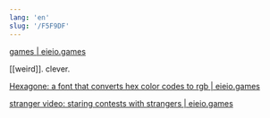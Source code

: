 ```yaml
---
lang: 'en'
slug: '/F5F9DF'
---
```


[games | eieio.games](https://eieio.games/)

[[weird]]. clever.

[Hexagone: a font that converts hex color codes to rgb | eieio.games](https://eieio.games/nonsense/hexagone-converting-hex-to-rgb-with-a-font/)

[stranger video: staring contests with strangers | eieio.games](https://eieio.games/nonsense/game-12-stranger-video/)
